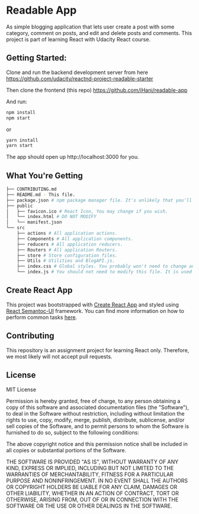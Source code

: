 # Readable App

As simple blogging application that lets user create a post with some category, comment on posts, and edit and delete posts and comments. This project is part of learning React with Udacity React course.

## Getting Started:
Clone and run the backend development server from here https://github.com/udacity/reactnd-project-readable-starter

Then clone the frontend (this repo) https://github.com/iHani/readable-app

And run:

```sh
npm install
npm start
```

or

```sh
yarn install
yarn start
```

The app should open up http://localhost:3000 for you.

## What You're Getting

```sh
├── CONTRIBUTING.md
├── README.md - This file.
├── package.json # npm package manager file. It's unlikely that you'll need to modify this.
├── public
│   ├── favicon.ico # React Icon, You may change if you wish.
│   └── index.html # DO NOT MODIFY
│   └── manifest.json
└── src
    ├── actions # All application actions.
    ├── Components # All application components.
    ├── reducers # All application reducers.
    ├── Routers # All application Routers.
    ├── store # Store configuration files.
    ├── Utils # Utilities and BlogAPI.js.
    ├── index.css # Global styles. You probably won't need to change anything here.
    └── index.js # You should not need to modify this file. It is used for DOM rendering only.
```


## Create React App

This project was bootstrapped with [Create React App](https://github.com/facebookincubator/create-react-app) and styled using [React Semantoc-UI](react.semantic-ui.com) framework. You can find more information on how to perform common tasks [here](https://github.com/facebookincubator/create-react-app/blob/master/packages/react-scripts/template/README.md).

## Contributing

This repository is an assignment project for learning React only. Therefore, we most likely will not accept pull requests.

## License

MIT License

Permission is hereby granted, free of charge, to any person obtaining a copy
of this software and associated documentation files (the "Software"), to deal
in the Software without restriction, including without limitation the rights
to use, copy, modify, merge, publish, distribute, sublicense, and/or sell
copies of the Software, and to permit persons to whom the Software is
furnished to do so, subject to the following conditions:

The above copyright notice and this permission notice shall be included in all
copies or substantial portions of the Software.

THE SOFTWARE IS PROVIDED "AS IS", WITHOUT WARRANTY OF ANY KIND, EXPRESS OR
IMPLIED, INCLUDING BUT NOT LIMITED TO THE WARRANTIES OF MERCHANTABILITY,
FITNESS FOR A PARTICULAR PURPOSE AND NONINFRINGEMENT. IN NO EVENT SHALL THE
AUTHORS OR COPYRIGHT HOLDERS BE LIABLE FOR ANY CLAIM, DAMAGES OR OTHER
LIABILITY, WHETHER IN AN ACTION OF CONTRACT, TORT OR OTHERWISE, ARISING FROM,
OUT OF OR IN CONNECTION WITH THE SOFTWARE OR THE USE OR OTHER DEALINGS IN THE
SOFTWARE.
